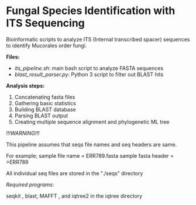 # Fungal Species Identification with ITS Sequencing
Bioinformatic scripts to analyze ITS (Internal transcribed spacer) sequences to identify Mucorales order fungi. 

**Files:**
- _its_pipeline.sh_: main bash script to analyze FASTA sequences
- _blast_result_parser.py_: Python 3 script to filter out BLAST hits

**Analysis steps:**
1. Concatenating fasta files
2. Gathering basic statistics
3. Building BLAST database
4. Parsing BLAST output
5. Creating multiple sequence alignment and phylogenetic ML tree

_!!!WARNING!!!_

This pipeline assumes that seqs file names and seq headers are same.

For example; sample file name = ERR789.fasta sample fasta header = >ERR789

All individual seq files are stored in the "./seqs" directory

_Required programs_:

seqkit , blast, MAFFT , and iqtree2 in the iqtree directory
